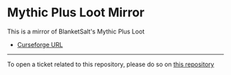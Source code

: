 # Mythic Plus Loot Mirror

This is a mirror of BlanketSalt's Mythic Plus Loot

- [Curseforge URL](https://www.curseforge.com/wow/addons/mythic-plus-loot)

----

To open a ticket related to this repository, please do so on [this repository](https://github.com/curseforge-mirror/.github)